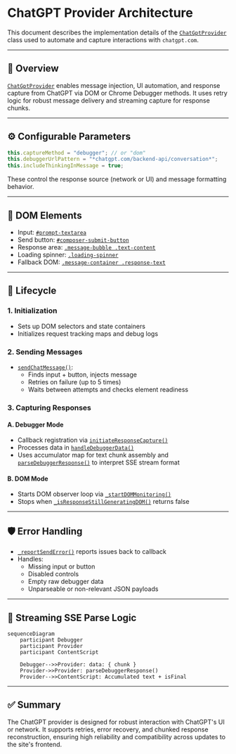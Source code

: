 # ChatGPT Provider Architecture

This document describes the implementation details of the [`ChatGptProvider`](extension/providers/chatgpt.js:3) class used to automate and capture interactions with `chatgpt.com`.

---

## 🧩 Overview

[`ChatGptProvider`](extension/providers/chatgpt.js:3) enables message injection, UI automation, and response capture from ChatGPT via DOM or Chrome Debugger methods. It uses retry logic for robust message delivery and streaming capture for response chunks.

---

## ⚙️ Configurable Parameters

```js
this.captureMethod = "debugger"; // or "dom"
this.debuggerUrlPattern = "*chatgpt.com/backend-api/conversation*";
this.includeThinkingInMessage = true;
```

These control the response source (network or UI) and message formatting behavior.

---

## 📌 DOM Elements

- Input: [`#prompt-textarea`](extension/providers/chatgpt.js:12)
- Send button: [`#composer-submit-button`](extension/providers/chatgpt.js:13)
- Response area: [`.message-bubble .text-content`](extension/providers/chatgpt.js:14)
- Loading spinner: [`.loading-spinner`](extension/providers/chatgpt.js:15)
- Fallback DOM: [`.message-container .response-text`](extension/providers/chatgpt.js:16)

---

## 🔄 Lifecycle

### 1. Initialization

- Sets up DOM selectors and state containers
- Initializes request tracking maps and debug logs

### 2. Sending Messages

- [`sendChatMessage()`](extension/providers/chatgpt.js:25):
  - Finds input + button, injects message
  - Retries on failure (up to 5 times)
  - Waits between attempts and checks element readiness

### 3. Capturing Responses

#### A. Debugger Mode

- Callback registration via [`initiateResponseCapture()`](extension/providers/chatgpt.js:105)
- Processes data in [`handleDebuggerData()`](extension/providers/chatgpt.js:121)
- Uses accumulator map for text chunk assembly and [`parseDebuggerResponse()`](extension/providers/chatgpt.js:199) to interpret SSE stream format

#### B. DOM Mode

- Starts DOM observer loop via [`_startDOMMonitoring()`](extension/providers/chatgpt.js:499)
- Stops when [`_isResponseStillGeneratingDOM()`](extension/providers/chatgpt.js:489) returns false

---

## 🛡️ Error Handling

- [`_reportSendError()`](extension/providers/chatgpt.js:93) reports issues back to callback
- Handles:
  - Missing input or button
  - Disabled controls
  - Empty raw debugger data
  - Unparseable or non-relevant JSON payloads

---

## 🧠 Streaming SSE Parse Logic

```mermaid
sequenceDiagram
    participant Debugger
    participant Provider
    participant ContentScript

    Debugger-->>Provider: data: { chunk }
    Provider->>Provider: parseDebuggerResponse()
    Provider-->>ContentScript: Accumulated text + isFinal
```

---

## ✅ Summary

The ChatGPT provider is designed for robust interaction with ChatGPT's UI or network. It supports retries, error recovery, and chunked response reconstruction, ensuring high reliability and compatibility across updates to the site's frontend.